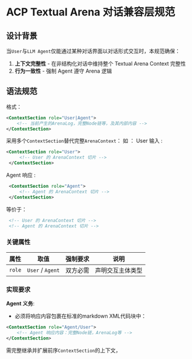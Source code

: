 # ACP Textual Arena 对话兼容层规范  
## 设计背景  
当`User`与`LLM Agent`仅能通过某种对话界面以对话形式交互时，本规范确保：  
1. **上下文完整性** - 在非结构化对话中维持整个 Textual Arena Context 完整性
2. **行为一致性** - 强制 Agent 遵守 Arena 逻辑

## 语法规范  
格式：
```xml
<ContextSection role="User|Agent">
    <!-- 当前产生的ArenaLog，完整Node链等，及其内部内容 -->
</ContextSection>
```

采用多个`ContextSection`替代完整`ArenaContext`：
如 ：
User 输入 :
```xml
<ContextSection role="User">
	 <!-- User 的 ArenaContext 切片 -->
 </ContextSection>
 ```
 
Agent 响应 : 
```xml
 <ContextSection role="Agent">
	 <!-- Agent 的 ArenaContext 切片 -->
 </ContextSection>
```

等价于：

```xml
 <!-- User 的 ArenaContext 切片 -->
 <!-- Agent 的 ArenaContext 切片 -->
```


### 关键属性  
| 属性     | 取值               | 强制要求         | 说明                                        |
| ------ | ---------------- | ------------ | ----------------------------------------- |
| `role` | `User` / `Agent` | 双方必需         | 声明交互主体类型                                  |

### 实现要求  
**Agent 义务**:
   - 必须将响应内容包裹在标准的markdown XML代码块中：  
   
 ```xml
 <ContextSection role="Agent/User">
	 <!-- Agent 响应内容：完整Node链，ArenaLog等 -->
 </ContextSection>
 ```

需完整继承并扩展前序`ContextSection`的上下文，